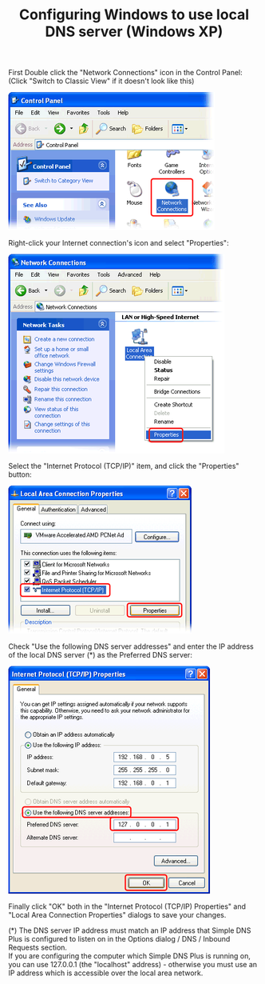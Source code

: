 ﻿---
title: Configuring Windows to use local DNS server (Windows XP)
category: 11
frontpage: false
comments: true
vgroup: 5
vname: Windows XP
vsort: 104
refs: 26
created-utc: 2019-01-01
modified-utc: 2019-01-01
---
<p>First Double click the "Network Connections" icon in the Control Panel:<br />
(Click "Switch to Classic View" if it doesn't look like this)</p>
<p>
<img height="276" alt="1126a.png" src="img/28/1.png" width="414" />
</p>
<p>Right-click your Internet connection's icon and select "Properties":</p>
<p>
<img height="398" alt="1126b.png" src="img/28/2.png" width="433" />
</p>
<p>Select the "Internet Protocol (TCP/IP)" item, and click the "Properties" button: </p>
<p>
<img height="296" alt="1126c.png" src="img/28/3.png" width="367" />
</p>
<p style="text-align: center;">
</p>
<p>Check "Use the following DNS server addresses" and enter the IP address of the local DNS server (*) as the Preferred DNS server:</p>
<p>
<img height="455" alt="1126d.png" src="img/28/4.png" width="404" />
</p>
<p>Finally click "OK" both in the "Internet Protocol (TCP/IP) Properties" and "Local Area Connection Properties" dialogs to save your changes.</p>
<p>(*) The DNS server IP address must match an IP address that Simple DNS Plus is configured to listen on in the Options dialog / DNS / Inbound Requests section.<br />
If you are configuring the computer which Simple DNS Plus is running on, you can use 127.0.0.1 (the "localhost" address) - otherwise you must use an IP address which is accessible over the local area network. </p>